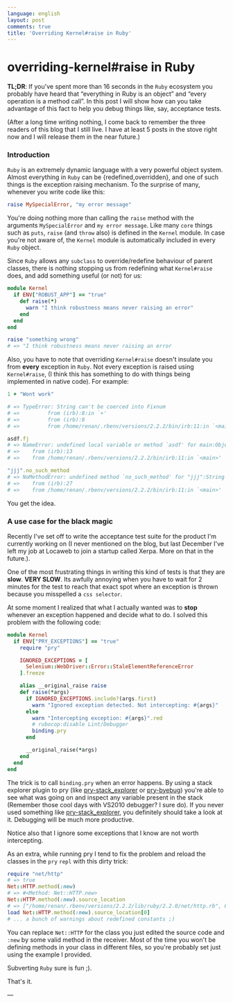 ```yaml
---
language: english
layout: post
comments: true
title: 'Overriding Kernel#raise in Ruby'
---
```


<p hidden>

# overriding-kernel#raise in Ruby

</p>

**TL;DR**: If you've spent more than 16 seconds in the `Ruby` ecosystem you
probably have heard that “everything in Ruby is an object” and “every
operation is a method call”. In this post I will show how can you take
advantage of this fact to help you debug things like, say, acceptance tests.

<p hidden> <span class="underline">excerpt-separator</span> </p>

(After a long time writing nothing, I come back to remember the three readers
of this blog that I still live. I have at least 5 posts in the stove right now
and I will release them in the near future.)

### Introduction

`Ruby` is an extremely dynamic language with a very powerful object system.
Almost everything in `Ruby` can be {redefined,overridden}, and one of such
things is the exception raising mechanism. To the surprise of many, whenever
you write code like this:

```ruby
raise MySpecialError, "my error message"
```

You're doing nothing more than calling the `raise` method with the arguments
`MySpecialError` and `my error message`. Like many `core` things such as
`puts`, `raise` (and `throw` also) is defined in the `Kernel` module. In case
you're not aware of, the `Kernel` module is automatically included in every
`Ruby` object.

Since `Ruby` allows any `subclass` to override/redefine behaviour of parent
classes, there is nothing stopping us from redefining what `Kernel#raise`
does, and add something useful (or not) for us:

```ruby
module Kernel
  if ENV["ROBUST_APP"] == "true"
    def raise(*)
      warn "I think robustness means never raising an error"
    end
  end
end

raise "something wrong"
# => "I think robustness means never raising an error
```

Also, you have to note that overriding `Kernel#raise` doesn't insulate you
from **every** exception in `Ruby`. Not every exception is raised using
`Kernel#raise`, (I think this has something to do with things being
implemented in native code). For example:

```ruby
1 + "Wont work"

# => TypeError: String can't be coerced into Fixnum
# =>         from (irb):8:in `+'
# =>         from (irb):8
# =>         from /home/renan/.rbenv/versions/2.2.2/bin/irb:11:in `<main>'

asdf.fj
# => NameError: undefined local variable or method `asdf' for main:Object
# =>    from (irb):13
# =>    from /home/renan/.rbenv/versions/2.2.2/bin/irb:11:in `<main>'

"jjj".no_such_method
# => NoMethodError: undefined method `no_such_method' for "jjj":String
# =>    from (irb):27
# =>    from /home/renan/.rbenv/versions/2.2.2/bin/irb:11:in `<main>'
```

You get the idea.

### A use case for the black magic

Recently I've set off to write the acceptance test suite for the product I'm
currently working on (I never mentioned on the blog, but last December I've
left my job at Locaweb to join a startup called Xerpa. More on that in the
future.).

One of the most frustrating things in writing this kind of tests is that
they are **slow**. **VERY SLOW**. Its awfully annoying when you have to wait for
2 minutes for the test to reach that exact spot where an exception is thrown
because you misspelled a `css selector`.

At some moment I realized that what I actually wanted was to **stop** whenever
an exception happened and decide what to do. I solved this problem with the
following code:

```ruby
module Kernel
  if ENV["PRY_EXCEPTIONS"] == "true"
    require "pry"

    IGNORED_EXCEPTIONS = [
      Selenium::WebDriver::Error::StaleElementReferenceError
    ].freeze

    alias __original_raise raise
    def raise(*args)
      if IGNORED_EXCEPTIONS.include?(args.first)
        warn "Ignored exception detected. Not intercepting: #{args}"
      else
        warn "Intercepting exception: #{args}".red
        # rubocop:disable Lint/Debugger
        binding.pry
      end

      __original_raise(*args)
    end
  end
end
```

The trick is to call `binding.pry` when an error happens. By using a stack
explorer plugin to pry (like [pry-stack\_explorer](https://github.com/pry/pry-stack_explorer) or [pry-byebug](https://github.com/deivid-rodriguez/pry-byebug)) you're able
to see what was going on and inspect any variable present in the stack
(Remember those cool days with VS2010 debugger? I sure do). If you never
used something like [pry-stack\_explorer](https://github.com/pry/pry-stack_explorer), you definitely should take a look at
it. Debugging will be much more productive.

Notice also that I ignore some exceptions that I know are not worth
intercepting.

As an extra, while running pry I tend to fix the problem and reload the
classes in the `pry` `repl` with this dirty trick:

```ruby
require "net/http"
# => true
Net::HTTP.method(:new)
# => #<Method: Net::HTTP.new>
Net::HTTP.method(:new).source_location
# => ["/home/renan/.rbenv/versions/2.2.2/lib/ruby/2.2.0/net/http.rb", 609]
load Net::HTTP.method(:new).source_location[0]
# ... a bunch of warnings about redefined constants ;)
```

You can replace `Net::HTTP` for the class you just edited the source code
and `:new` by some valid method in the receiver. Most of the time you won't
be defining methods in your class in different files, so you're probably set
just using the example I provided.

Subverting `Ruby` sure is fun ;).

That's it.

&#x2014;
